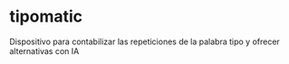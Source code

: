 # tipomatic
Dispositivo para contabilizar las repeticiones de la palabra tipo y ofrecer alternativas con IA
